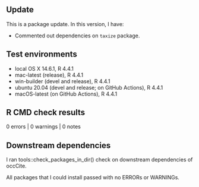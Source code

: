 ## Update
This is a package update. In this version, I have:

* Commented out dependencies on `taxize` package.

## Test environments
* local OS X 14.6.1, R 4.4.1
* mac-latest (release), R 4.4.1
* win-builder (devel and release), R 4.4.1
* ubuntu 20.04 (devel and release; on GitHub Actions), R 4.4.1
* macOS-latest (on GitHub Actions), R 4.4.1

## R CMD check results
0 errors | 0 warnings | 0 notes

## Downstream dependencies
I ran tools::check_packages_in_dir() check on downstream dependencies of 
occCite. 

All packages that I could install passed with no ERRORs or WARNINGs.

